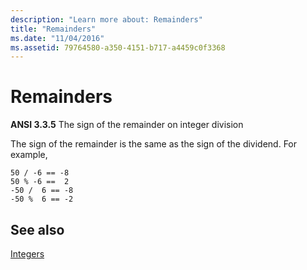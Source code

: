 ```yaml
---
description: "Learn more about: Remainders"
title: "Remainders"
ms.date: "11/04/2016"
ms.assetid: 79764580-a350-4151-b717-a4459c0f3368
---
```

# Remainders

**ANSI 3.3.5** The sign of the remainder on integer division

The sign of the remainder is the same as the sign of the dividend. For example,

```
50 / -6 == -8
50 % -6 ==  2
-50 /  6 == -8
-50 %  6 == -2
```

## See also

[Integers](../c-language/integers.md)
